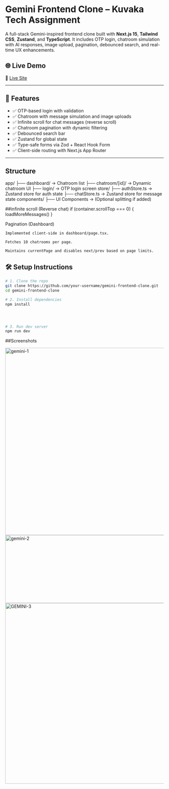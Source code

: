 # Gemini Frontend Clone – Kuvaka Tech Assignment

A full-stack Gemini-inspired frontend clone built with **Next.js 15**, **Tailwind CSS**, **Zustand**, and **TypeScript**. It includes OTP login, chatroom simulation with AI responses, image upload, pagination, debounced search, and real-time UX enhancements.

## 🌐 Live Demo

🔗 [Live Site](https://gemini-clone-562othte7-rajbharabhishek84912-gmailcoms-projects.vercel.app)  


---

## 🚀 Features

- ✅ OTP-based login with validation
- ✅ Chatroom with message simulation and image uploads
- ✅ Infinite scroll for chat messages (reverse scroll)
- ✅ Chatroom pagination with dynamic filtering
- ✅ Debounced search bar
- ✅ Zustand for global state
- ✅ Type-safe forms via Zod + React Hook Form
- ✅ Client-side routing with Next.js App Router

---
##  Structure
app/
├── dashboard/           → Chatroom list 
├── chatroom/[id]/       → Dynamic chatroom UI
├── login/               → OTP login screen
store/
├── authStore.ts         → Zustand store for auth state
├── chatStore.ts         → Zustand store for message state
components/
├── UI Components        → (Optional splitting if added)

##infinite scroll (Reverse chat)
if (container.scrollTop === 0) {
  loadMoreMessages()
}

 Pagination (Dashboard)

    Implemented client-side in dashboard/page.tsx.

    Fetches 10 chatrooms per page.

    Maintains currentPage and disables next/prev based on page limits.


## 🛠 Setup Instructions

```bash
# 1. Clone the repo
git clone https://github.com/your-username/gemini-frontend-clone.git
cd gemini-frontend-clone

# 2. Install dependencies
npm install




# 3. Run dev server
npm run dev
```
##Screenshots


<img width="1352" height="595" alt="gemini-1" src="https://github.com/user-attachments/assets/37be1604-28e0-4e51-bbda-1a2d99259854" />
<img width="1358" height="216" alt="gemini-2" src="https://github.com/user-attachments/assets/097dc7a2-9a9a-471f-a83d-6b9d0784b06e" />
<img width="1298" height="574" alt="GEMINI-3" src="https://github.com/user-attachments/assets/9fd45bb1-1ce1-49b0-890b-f30091e0ad55" />
